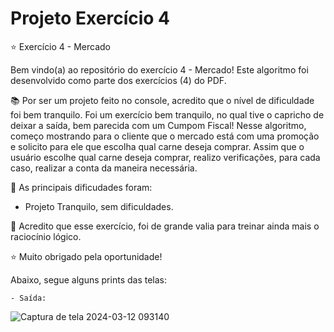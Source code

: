 <h1>Projeto Exercício 4</h1>

⭐ Exercício 4 - Mercado

Bem vindo(a) ao repositório do exercício 4 - Mercado! Este algoritmo foi desenvolvido como parte dos exercícios (4) do PDF.

📚 Por ser um projeto feito no console, acredito que o nível de dificuldade foi bem tranquilo. Foi um exercício bem tranquilo, no qual tive o capricho de deixar a saída, bem parecida com um Cumpom Fiscal!
Nesse algoritmo, começo mostrando para o cliente que o mercado está com uma promoção e solicito para ele que escolha qual carne deseja comprar. Assim que o usuário escolhe qual carne deseja comprar, realizo 
verificações, para cada caso, realizar a conta da maneira necessária. 

🔷 As principais dificudades foram: 
<br>

- Projeto Tranquilo, sem dificuldades.

🌱 Acredito que esse exercício, foi de grande valia para treinar ainda mais o raciocínio lógico. 

⭐ Muito obrigado pela oportunidade! 

Abaixo, segue alguns prints das telas: 

    - Saída: 

![Captura de tela 2024-03-12 093140](https://github.com/Fehmauri/Exercicio4/assets/109230539/b8cb2fda-bf00-4d2e-9a82-5810152b7d82)



